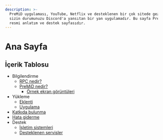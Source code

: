 ```yaml
---
description: >-
  PreMiD uygulaması, YouTube, Netflix ve desteklenen bir çok sitede gezinirken
  sizin durumunuzu Discord'a yansıtan bir yan uygulamadır. Bu sayfa PreMiD'in
  resmi anlatım ve destek sayfasıdır.
---
```


# Ana Sayfa

## İçerik Tablosu

* Bilgilendirme
  * [RPC nedir?](hakkinda/rpc-nedir.md)
  * [PreMiD nedir?](hakkinda/premid-nedir/)
    * [Örnek ekran görüntüleri](hakkinda/premid-nedir/ornek-resimler.md)
* Yükleme
  * [Eklenti](yukleme/eklenti.md)
  * [Uygulama](yukleme/uygulama.md)
* [Katkıda bulunma](katkida-bulunma/katkida-bulunma.md)
* [Hata giderme](hata-giderme/hata-giderme.md)
* Destek
  * [İşletim sistemleri](destek/servisler.md)
  * [Desteklenen servisler](destek/servisler.md)

